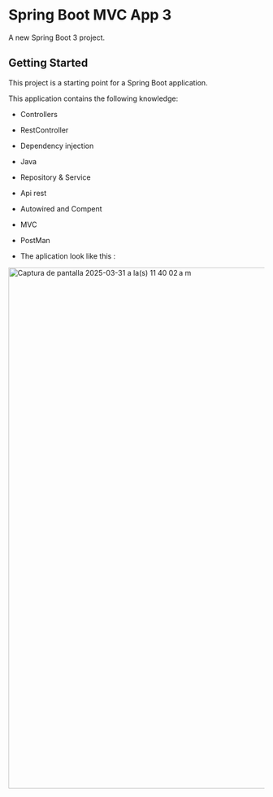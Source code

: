 # Spring Boot MVC App 3

A new Spring Boot 3 project.

## Getting Started

This project is a starting point for a Spring Boot application.

This application contains the following knowledge:
  
- Controllers
  
- RestController

- Dependency injection

- Java

- Repository & Service

- Api rest

- Autowired and Compent

- MVC

- PostMan

- The aplication look like this :

<img width="1025" alt="Captura de pantalla 2025-03-31 a la(s) 11 40 02 a m" src="https://github.com/user-attachments/assets/0fb04ea5-f48f-413c-a46b-0a1ac34e6c7d" />
